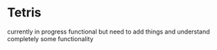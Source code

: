 # Tetris

currently in progress functional but need to add things and understand completely some functionality

